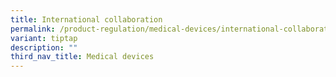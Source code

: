 ```yaml
---
title: International collaboration
permalink: /product-regulation/medical-devices/international-collaboration/
variant: tiptap
description: ""
third_nav_title: Medical devices
---
```

